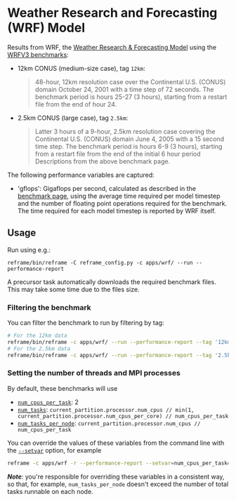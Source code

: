# Weather Research and Forecasting (WRF) Model

Results from WRF, the [Weather Research & Forecasting Model](https://www.mmm.ucar.edu/weather-research-and-forecasting-model) using the [WRFV3 benchmarks](https://www2.mmm.ucar.edu/wrf/WG2/benchv3/):

- 12km CONUS (medium-size case), tag `12km`:
  > 48-hour, 12km resolution case over the Continental U.S. (CONUS) domain October 24, 2001 with a time step of 72 seconds. The benchmark period is hours 25-27 (3 hours), starting from a restart file from the end of hour 24.
- 2.5km CONUS (large case), tag `2.5km`:
  > Latter 3 hours of a 9-hour, 2.5km resolution case covering the Continental U.S. (CONUS) domain June 4, 2005 with a 15 second time step.  The benchmark period is hours 6-9 (3 hours), starting from a restart file from the end of the initial 6 hour period
Descriptions from the above benchmark page.

The following performance variables are captured:

- 'gflops': Gigaflops per second, calculated as described in the [benchmark page](https://www2.mmm.ucar.edu/wrf/WG2/benchv3/), using the average time required per model timestep and the number of floating point operations required for the benchmark. The time required for each model timestep is reported by WRF itself.


## Usage

Run using e.g.:

```
reframe/bin/reframe -C reframe_config.py -c apps/wrf/ --run --performance-report
```

A precursor task automatically downloads the required benchmark files.
This may take some time due to the files size.

### Filtering the benchmark

You can filter the benchmark to run by filtering by tag:

```sh
# For the 12km data
reframe/bin/reframe -c apps/wrf/ --run --performance-report --tag '12km'
# For the 2.5km data
reframe/bin/reframe -c apps/wrf/ --run --performance-report --tag '2.5km'
```

### Setting the number of threads and MPI processes

By default, these benchmarks will use

* [`num_cpus_per_task`](https://reframe-hpc.readthedocs.io/en/stable/regression_test_api.html#reframe.core.pipeline.RegressionTest.num_cpus_per_task):
  2
* [`num_tasks`](https://reframe-hpc.readthedocs.io/en/stable/regression_test_api.html#reframe.core.pipeline.RegressionTest.num_tasks):
  `current_partition.processor.num_cpus // min(1, current_partition.processor.num_cpus_per_core) // num_cpus_per_task`
* [`num_tasks_per_node`](https://reframe-hpc.readthedocs.io/en/stable/regression_test_api.html#reframe.core.pipeline.RegressionTest.num_tasks_per_node): `current_partition.processor.num_cpus // num_cpus_per_task`

You can override the values of these variables from the command line with the
[`--setvar`](https://reframe-hpc.readthedocs.io/en/stable/manpage.html#cmdoption-S)
option, for example

```sh
reframe -c apps/wrf -r --performance-report --setvar=num_cpus_per_task=4 --setvar=num_tasks=16
```

_**Note**_: you're responsible for overriding these variables in a consistent
way, so that, for example, `num_tasks_per_node` doesn't exceed the number of
total tasks runnable on each node.

